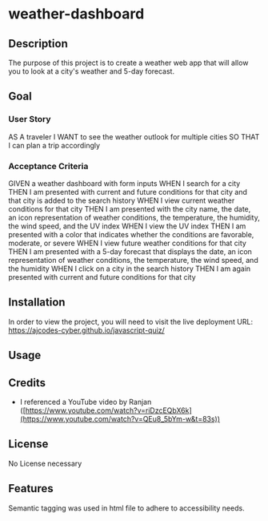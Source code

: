 # weather-dashboard

## Description

The purpose of this project is to create a weather web app that will allow you to look at a city's weather and 5-day forecast. 

## Goal

### User Story

AS A traveler
I WANT to see the weather outlook for multiple cities
SO THAT I can plan a trip accordingly

### Acceptance Criteria

GIVEN a weather dashboard with form inputs
WHEN I search for a city
THEN I am presented with current and future conditions for that city and that city is added to the search history
WHEN I view current weather conditions for that city
THEN I am presented with the city name, the date, an icon representation of weather conditions, the temperature, the humidity, the wind speed, and the UV index
WHEN I view the UV index
THEN I am presented with a color that indicates whether the conditions are favorable, moderate, or severe
WHEN I view future weather conditions for that city
THEN I am presented with a 5-day forecast that displays the date, an icon representation of weather conditions, the temperature, the wind speed, and the humidity
WHEN I click on a city in the search history
THEN I am again presented with current and future conditions for that city


## Installation

In order to view the project, you will need to visit the live deployment URL: https://ajcodes-cyber.github.io/javascript-quiz/

## Usage

## Credits

* I referenced a YouTube video by Ranjan ([https://www.youtube.com/watch?v=riDzcEQbX6k](https://www.youtube.com/watch?v=QEu8_5bYm-w&t=83s))

## License

No License necessary

## Features

Semantic tagging was used in html file to adhere to accessibility needs.
